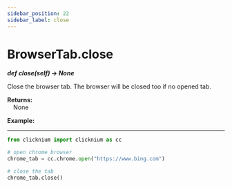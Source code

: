 ```yaml
---
sidebar_position: 22
sidebar_label: close
---
```

# BrowserTab.close

***def close(self) -> None***  

Close the browser tab. The browser will be closed too if no opened tab.  

**Returns:**  
    &emsp;None

**Example:**
***
```python
from clicknium import clicknium as cc

# open chrome browser
chrome_tab = cc.chrome.open("https://www.bing.com")

# close the tab
chrome_tab.close()
```